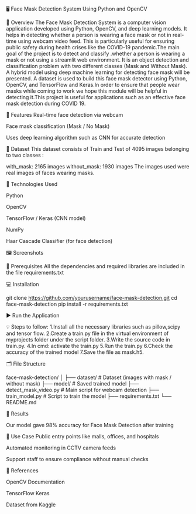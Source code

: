 🖥️  Face Mask Detection System Using Python and OpenCV

📌 Overview
The Face Mask Detection System is a computer vision application developed using Python, OpenCV, and deep learning models. It helps in detecting whether a person is wearing a face mask or not in real-time using webcam video feed. This is particularly useful for ensuring public safety during health crises like the COVID-19 pandemic.The main goal of the project is to detect and classify .whether a person is wearing a mask or not using a streamlit web environment. It is an object detection and classification problem with two different classes (Mask and Without Mask). A hybrid model using deep machine learning for detecting face mask will be presented. A dataset is used to build this face mask detector using Python, OpenCV, and TensorFlow and Keras.In order to ensure that people wear masks while coming to work we hope this module will be helpful in detecting it.This project is useful for applications such as an effective face mask detection  during COVID 19.

🎯 Features
Real-time face detection via webcam

Face mask classification (Mask / No Mask)

Uses deep learning algorithm such as CNN for accurate detection

📁 Dataset
This dataset consists of  Train and Test of 4095 images belonging to two classes :

with_mask: 2165 images
without_mask: 1930 images
The images used were real images of faces wearing masks.

🧰 Technologies Used

Python

OpenCV

TensorFlow / Keras (CNN model)

NumPy

Haar Cascade Classifier (for face detection)

🖼️ Screenshots







🔧 Prerequisites
All the dependencies and required libraries are included in the file requirements.txt

💻 Installation

git clone https://github.com/yourusername/face-mask-detection.git
cd face-mask-detection
pip install -r requirements.txt

▶️ Run the Application

💡 Steps to follow:
1.Install all the necessary libraries such as pillow,scipy and tensor flow.
2.Create a train.py file in the virtual environment of myprojects folder under the script folder.
3.Write the source code in train.py.
4.In cmd: activate the train.py
5.Run the train.py
6.Check the accuracy of the trained model
7.Save the file as mask.h5.


🗂️ File Structure

face-mask-detection/
│
├── dataset/              # Dataset (images with mask / without mask)
├── model/                # Saved trained model
├── detect_mask_video.py  # Main script for webcam detection
├── train_model.py        # Script to train the model
├── requirements.txt
└── README.md

🔑 Results

Our model gave 98% accuracy for Face Mask Detection after training

📌 Use Case
Public entry points like malls, offices, and hospitals

Automated monitoring in CCTV camera feeds

Support staff to ensure compliance without manual checks

📖 References

OpenCV Documentation

TensorFlow Keras

Dataset from Kaggle
